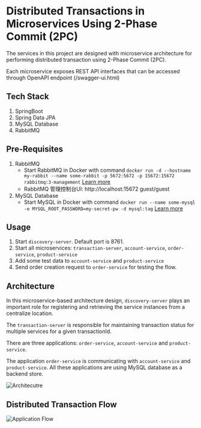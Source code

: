 # Distributed Transactions in Microservices Using 2-Phase Commit (2PC)

The services in this project are designed with microservice architecture for performing distributed transaction using 2-Phase Commit (2PC).

Each microservice exposes REST API interfaces that can be accessed through OpenAPI endpoint (/swagger-ui.html)

## Tech Stack

1. SpringBoot
2. Spring Data JPA
3. MySQL Database
4. RabbitMQ

## Pre-Requisites

1. RabbitMQ
   - Start RabbitMQ in Docker with command `docker run -d --hostname my-rabbit --name some-rabbit -p 5672:5672 -p 15672:15672 rabbitmq:3-management` [Learn more](https://hub.docker.com/_/rabbitmq)
   - RabbitMQ 管理控制台UI: http://localhost:15672  guest/guest
2. MySQL Database
   - Start MySQL in Docker with command `docker run --name some-mysql -e MYSQL_ROOT_PASSWORD=my-secret-pw -d mysql:tag` [Learn more](https://hub.docker.com/_/mysql)

## Usage

1. Start `discovery-server`. Default port is 8761.
2. Start all microservices: `transaction-server`, `account-service`, `order-service`, `product-service`
3. Add some test data to `account-service` and `product-service`
4. Send order creation request to `order-service` for testing the flow.

## Architecture

In this microservice-based architecture design, `discovery-server` plays an important role for registering and retrieving the service instances from a centralize location.

The `transaction-server` is responsible for maintaining transaction status for multiple services for a given transactionId.

There are three applications: `order-service`, `account-service` and `product-service`.

The application `order-service` is communicating with `account-service` and `product-service`. All these applications are using MySQL database as a backend store.

![Architecutre](./resources/distributed-txn-architecture.png)

## Distributed Transaction Flow

![Application Flow](./resources/distributed-txn-flow.png)
